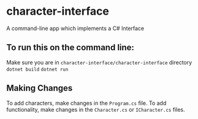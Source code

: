 # character-interface
A command-line app which implements a C# Interface

## To run this on the command line:
Make sure you are in `character-interface/character-interface` directory
`dotnet build`
`dotnet run`

## Making Changes
To add characters, make changes in the `Program.cs` file.
To add functionality, make changes in the `Character.cs` or `ICharacter.cs` files.
